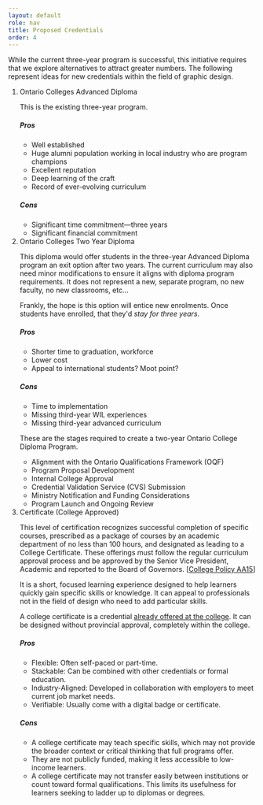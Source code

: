 ```yaml
---
layout: default
role: nav
title: Proposed Credentials
order: 4
---
```

<p>
	While the current three-year program is successful, this initiative requires that we explore alternatives to attract greater numbers. The following represent ideas for new credentials within the field of graphic design. 
</p>
<ol>
	<li>Ontario Colleges Advanced Diploma</li>
	<p>
		This is the existing three-year program. 
	</p>
	<h5>
		Pros
	</h5>
	<ul>
		<li>Well established</li>
		<li>Huge alumni population working in local industry who are program champions</li>
		<li>Excellent reputation</li>
		<li>Deep learning of the craft</li>
		<li>Record of ever-evolving curriculum</li>
	</ul>
	<h5>
		Cons
	</h5>
	<ul>
		<li>Significant time commitment—three years</li>
		<li>Significant financial commitment</li>
	</ul>
	<li>Ontario Colleges Two Year Diploma</li>
	<p>
		This diploma would offer students in the three-year Advanced Diploma program an exit option after two years. The current curriculum may also need minor modifications to ensure it aligns with diploma program requirements. It does not represent a new, separate program, no new faculty, no new classrooms, etc… 
	</p>
	<p>
		Frankly, the hope is this option will entice new enrolments. Once students have enrolled, that they'd <em>stay for three years</em>. 
	</p>
	<h5>
		Pros
	</h5>
	<ul>
		<li>Shorter time to graduation, workforce</li>
		<li>Lower cost</li>
		<li>Appeal to international students? Moot point?</li>
	</ul>
	<h5>
		Cons
	</h5>
	<ul>
		<li>Time to implementation</li>
		<li>Missing third-year WIL experiences</li>
		<li>Missing third-year advanced curriculum</li>
	</ul>
	<p>
		These are the stages required to create a two-year Ontario College Diploma Program. 
	</p>
	<ul>
		<li>Alignment with the Ontario Qualifications Framework (OQF)</li>
		<li>Program Proposal Development</li>
		<li>Internal College Approval</li>
		<li>Credential Validation Service (CVS) Submission</li>
		<li>Ministry Notification and Funding Considerations</li>
		<li>Program Launch and Ongoing Review</li>
	</ul>
	<li>Certificate (College Approved)</li>
	<p>
		This level of certification recognizes successful completion of specific courses, prescribed as a package of courses by an academic department of no less than 100 hours, and designated as leading to a College Certificate. These offerings must follow the regular curriculum approval process and be approved by the Senior Vice President, Academic and reported to the Board of Governors. [<a href="https://www.algonquincollege.com/policies/aa15">College Policy AA15</a>] 
	</p>
	<p>
		It is a short, focused learning experience designed to help learners quickly gain specific skills or knowledge. It can appeal to professionals not in the field of design who need to add particular skills.
	</p>
	<p>
		A college certificate is a credential <a href="https://www.algonquincollege.com/academic-development/new-program-development/">already offered at the college</a>. It can be designed without provincial approval, completely within the college. 
	</p>
	<h5>
		Pros
	</h5>
	<ul>
		<li>Flexible: Often self-paced or part-time.</li>
		<li>Stackable: Can be combined with other credentials or formal education.</li>
		<li>Industry-Aligned: Developed in collaboration with employers to meet current job market needs.</li>
		<li>Verifiable: Usually come with a digital badge or certificate.</li>
	</ul>
	<h5>
		Cons
	</h5>
	<ul>
		<li>A college certificate may teach specific skills, which may not provide the broader context or critical thinking that full programs offer.</li>
		<li>They are not publicly funded, making it less accessible to low-income learners.</li>
		<li>A college certificate may not transfer easily between institutions or count toward formal qualifications. This limits its usefulness for learners seeking to ladder up to diplomas or degrees.</li>
	</ul>
</ol>
